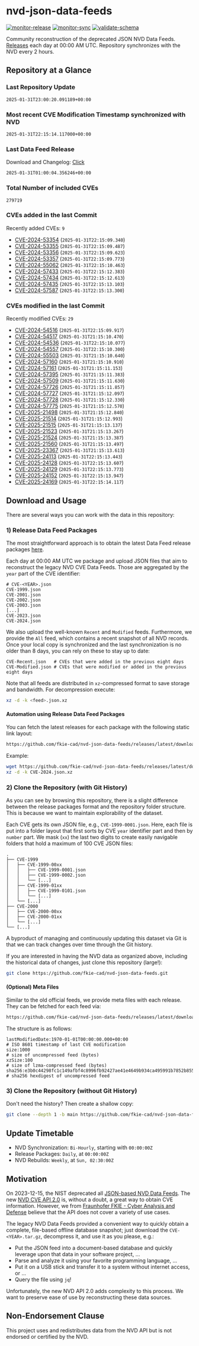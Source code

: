 # nvd-json-data-feeds

[![monitor-release](https://github.com/fkie-cad/nvd-json-data-feeds/actions/workflows/monitor_release.yml/badge.svg)](https://github.com/fkie-cad/nvd-json-data-feeds/actions/workflows/monitor_release.yml)
[![monitor-sync](https://github.com/fkie-cad/nvd-json-data-feeds/actions/workflows/monitor_sync.yml/badge.svg)](https://github.com/fkie-cad/nvd-json-data-feeds/actions/workflows/monitor_sync.yml)
[![validate-schema](https://github.com/fkie-cad/nvd-json-data-feeds/actions/workflows/validate_schema.yml/badge.svg)](https://github.com/fkie-cad/nvd-json-data-feeds/actions/workflows/validate_schema.yml)

Community reconstruction of the deprecated JSON NVD Data Feeds.
[Releases](https://github.com/fkie-cad/nvd-json-data-feeds/releases/latest) each day at 00:00 AM UTC.
Repository synchronizes with the NVD every 2 hours.

## Repository at a Glance

### Last Repository Update

```plain
2025-01-31T23:00:20.091189+00:00
```

### Most recent CVE Modification Timestamp synchronized with NVD

```plain
2025-01-31T22:15:14.117000+00:00
```

### Last Data Feed Release

Download and Changelog: [Click](https://github.com/fkie-cad/nvd-json-data-feeds/releases/latest)

```plain
2025-01-31T01:00:04.356246+00:00
```

### Total Number of included CVEs

```plain
279719
```

### CVEs added in the last Commit

Recently added CVEs: `9`

- [CVE-2024-53354](CVE-2024/CVE-2024-533xx/CVE-2024-53354.json) (`2025-01-31T22:15:09.340`)
- [CVE-2024-53355](CVE-2024/CVE-2024-533xx/CVE-2024-53355.json) (`2025-01-31T22:15:09.487`)
- [CVE-2024-53356](CVE-2024/CVE-2024-533xx/CVE-2024-53356.json) (`2025-01-31T22:15:09.623`)
- [CVE-2024-53357](CVE-2024/CVE-2024-533xx/CVE-2024-53357.json) (`2025-01-31T22:15:09.773`)
- [CVE-2024-55062](CVE-2024/CVE-2024-550xx/CVE-2024-55062.json) (`2025-01-31T22:15:10.463`)
- [CVE-2024-57433](CVE-2024/CVE-2024-574xx/CVE-2024-57433.json) (`2025-01-31T22:15:12.383`)
- [CVE-2024-57434](CVE-2024/CVE-2024-574xx/CVE-2024-57434.json) (`2025-01-31T22:15:12.613`)
- [CVE-2024-57435](CVE-2024/CVE-2024-574xx/CVE-2024-57435.json) (`2025-01-31T22:15:13.103`)
- [CVE-2024-57587](CVE-2024/CVE-2024-575xx/CVE-2024-57587.json) (`2025-01-31T22:15:13.300`)


### CVEs modified in the last Commit

Recently modified CVEs: `29`

- [CVE-2024-54516](CVE-2024/CVE-2024-545xx/CVE-2024-54516.json) (`2025-01-31T22:15:09.917`)
- [CVE-2024-54517](CVE-2024/CVE-2024-545xx/CVE-2024-54517.json) (`2025-01-31T21:15:10.470`)
- [CVE-2024-54536](CVE-2024/CVE-2024-545xx/CVE-2024-54536.json) (`2025-01-31T22:15:10.077`)
- [CVE-2024-54557](CVE-2024/CVE-2024-545xx/CVE-2024-54557.json) (`2025-01-31T22:15:10.300`)
- [CVE-2024-55503](CVE-2024/CVE-2024-555xx/CVE-2024-55503.json) (`2025-01-31T21:15:10.640`)
- [CVE-2024-57160](CVE-2024/CVE-2024-571xx/CVE-2024-57160.json) (`2025-01-31T21:15:10.910`)
- [CVE-2024-57161](CVE-2024/CVE-2024-571xx/CVE-2024-57161.json) (`2025-01-31T21:15:11.153`)
- [CVE-2024-57395](CVE-2024/CVE-2024-573xx/CVE-2024-57395.json) (`2025-01-31T21:15:11.383`)
- [CVE-2024-57509](CVE-2024/CVE-2024-575xx/CVE-2024-57509.json) (`2025-01-31T21:15:11.630`)
- [CVE-2024-57726](CVE-2024/CVE-2024-577xx/CVE-2024-57726.json) (`2025-01-31T21:15:11.857`)
- [CVE-2024-57727](CVE-2024/CVE-2024-577xx/CVE-2024-57727.json) (`2025-01-31T21:15:12.097`)
- [CVE-2024-57728](CVE-2024/CVE-2024-577xx/CVE-2024-57728.json) (`2025-01-31T21:15:12.330`)
- [CVE-2024-57775](CVE-2024/CVE-2024-577xx/CVE-2024-57775.json) (`2025-01-31T21:15:12.570`)
- [CVE-2025-21498](CVE-2025/CVE-2025-214xx/CVE-2025-21498.json) (`2025-01-31T21:15:12.840`)
- [CVE-2025-21514](CVE-2025/CVE-2025-215xx/CVE-2025-21514.json) (`2025-01-31T21:15:12.993`)
- [CVE-2025-21515](CVE-2025/CVE-2025-215xx/CVE-2025-21515.json) (`2025-01-31T21:15:13.137`)
- [CVE-2025-21523](CVE-2025/CVE-2025-215xx/CVE-2025-21523.json) (`2025-01-31T21:15:13.267`)
- [CVE-2025-21524](CVE-2025/CVE-2025-215xx/CVE-2025-21524.json) (`2025-01-31T21:15:13.387`)
- [CVE-2025-21560](CVE-2025/CVE-2025-215xx/CVE-2025-21560.json) (`2025-01-31T21:15:13.497`)
- [CVE-2025-23367](CVE-2025/CVE-2025-233xx/CVE-2025-23367.json) (`2025-01-31T21:15:13.613`)
- [CVE-2025-24113](CVE-2025/CVE-2025-241xx/CVE-2025-24113.json) (`2025-01-31T22:15:13.443`)
- [CVE-2025-24128](CVE-2025/CVE-2025-241xx/CVE-2025-24128.json) (`2025-01-31T22:15:13.607`)
- [CVE-2025-24129](CVE-2025/CVE-2025-241xx/CVE-2025-24129.json) (`2025-01-31T22:15:13.773`)
- [CVE-2025-24152](CVE-2025/CVE-2025-241xx/CVE-2025-24152.json) (`2025-01-31T22:15:13.947`)
- [CVE-2025-24169](CVE-2025/CVE-2025-241xx/CVE-2025-24169.json) (`2025-01-31T22:15:14.117`)


## Download and Usage

There are several ways you can work with the data in this repository:

### 1) Release Data Feed Packages

The most straightforward approach is to obtain the latest Data Feed release packages [here](https://github.com/fkie-cad/nvd-json-data-feeds/releases/latest).

Each day at 00:00 AM UTC we package and upload JSON files that aim to reconstruct the legacy NVD CVE Data Feeds.
Those are aggregated by the `year` part of the CVE identifier:

```
# CVE-<YEAR>.json
CVE-1999.json
CVE-2001.json
CVE-2002.json
CVE-2003.json
[...]
CVE-2023.json
CVE-2024.json
```

We also upload the well-known `Recent` and `Modified` feeds.
Furthermore, we provide the `All` feed, which contains a recent snapshot of all NVD records.
Once your local copy is synchronized and the last synchronization is no older than 8 days, you can rely on these to stay up to date:

```plain
CVE-Recent.json   # CVEs that were added in the previous eight days
CVE-Modified.json # CVEs that were modified or added in the previous eight days
```

Note that all feeds are distributed in `xz`-compressed format to save storage and bandwidth.
For decompression execute:

```sh
xz -d -k <feed>.json.xz
```

#### Automation using Release Data Feed Packages

You can fetch the latest releases for each package with the following static link layout:

```sh
https://github.com/fkie-cad/nvd-json-data-feeds/releases/latest/download/CVE-<YEAR>.json.xz
```

Example:

```sh
wget https://github.com/fkie-cad/nvd-json-data-feeds/releases/latest/download/CVE-2024.json.xz
xz -d -k CVE-2024.json.xz
```

### 2) Clone the Repository (with Git History)

As you can see by browsing this repository, there is a slight difference between the release packages format and the repository folder structure.
This is because we want to maintain explorability of the dataset.

Each CVE gets its own JSON file, e.g., `CVE-1999-0001.json`.
Here, each file is put into a folder layout that first sorts by CVE `year` identifier part and then by `number` part.
We mask (`xx`) the last two digits to create easily navigable folders that hold a maximum of 100 CVE JSON files:

```plain
.
├── CVE-1999
│   ├── CVE-1999-00xx
│   │   ├── CVE-1999-0001.json
│   │   ├── CVE-1999-0002.json
│   │   └── [...]
│   ├── CVE-1999-01xx
│   │   ├── CVE-1999-0101.json
│   │   └── [...]
│   └── [...]
├── CVE-2000
│   ├── CVE-2000-00xx
│   ├── CVE-2000-01xx
│   └── [...]
└── [...]
```

A byproduct of managing and continuously updating this dataset via Git is that we can track changes over time through the Git history.

If you are interested in having the NVD data as organized above, including the historical data of changes, just clone this repository (large!):

```sh
git clone https://github.com/fkie-cad/nvd-json-data-feeds.git
```

#### (Optional) Meta Files

Similar to the old official feeds, we provide meta files with each release. They can be fetched for each feed via:

```sh
https://github.com/fkie-cad/nvd-json-data-feeds/releases/latest/download/CVE-<YEAR>.meta
```

The structure is as follows:

```plain
lastModifiedDate:1970-01-01T00:00:00.000+00:00                          # ISO 8601 timestamp of last CVE modification
size:1000                                                               # size of uncompressed feed (bytes)
xzSize:100                                                              # size of lzma-compressed feed (bytes)
sha256:e3b0c44298fc1c149afbf4c8996fb92427ae41e4649b934ca495991b7852b855 # sha256 hexdigest of uncompressed feed
```

### 3) Clone the Repository (without Git History)

Don't need the history? Then create a shallow copy:

```sh
git clone --depth 1 -b main https://github.com/fkie-cad/nvd-json-data-feeds.git
```


## Update Timetable

* NVD Synchronization: `Bi-Hourly`, starting with `00:00:00Z`
* Release Packages: `Daily`, at `00:00:00Z`
* NVD Rebuilds: `Weekly`, at `Sun, 02:30:00Z`


## Motivation

On 2023-12-15, the NIST deprecated all [JSON-based NVD Data Feeds](https://nvd.nist.gov/vuln/data-feeds#divRetirementBanner-1).
The new [NVD CVE API 2.0](https://nvd.nist.gov/developers/vulnerabilities) is, without a doubt, a great way to obtain CVE information.
However, we from [Fraunhofer FKIE - Cyber Analysis and Defense](https://www.fkie.fraunhofer.de/en/departments/cad.html) believe that the API does not cover a variety of use cases.

The legacy NVD Data Feeds provided a convenient way to quickly obtain a complete, file-based offline database snapshot; just download the `CVE-<YEAR>.tar.gz`, decompress it, and use it as you please, e.g.:

- Put the JSON feed into a document-based database and quickly leverage upon that data in your software project, ...
- Parse and analyze it using your favorite programming language, ...
- Put it on a USB stick and transfer it to a system without internet access, or ...
- Query the file using `jq`!

Unfortunately, the new NVD API 2.0 adds complexity to this process.
We want to preserve ease of use by reconstructing these data sources.

## Non-Endorsement Clause

This project uses and redistributes data from the NVD API but is not endorsed or certified by the NVD.